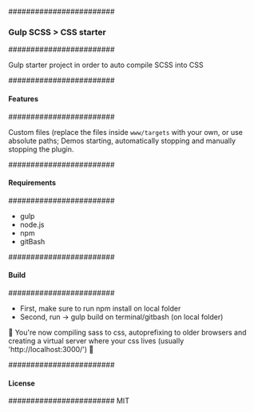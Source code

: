########################
### Gulp SCSS > CSS starter
########################

Gulp starter project in order to auto compile SCSS into CSS

########################
#### Features
########################

Custom files (replace the files inside `www/targets` with your own, or use absolute paths;
Demos starting, automatically stopping and manually stopping the plugin.

########################
#### Requirements
########################

* gulp
* node.js
* npm
* gitBash

########################
#### Build
########################

* First, make sure to run npm install on local folder
* Second, run -> gulp build on terminal/gitbash (on local folder)

:tada:
You're now compiling sass to css, autoprefixing to older browsers and creating a virtual server where your css lives (usually 'http://localhost:3000/')
:tada:
 
########################
#### License
########################
MIT